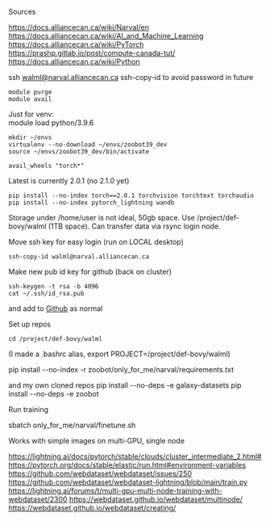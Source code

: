 
Sources

https://docs.alliancecan.ca/wiki/Narval/en
https://docs.alliancecan.ca/wiki/AI_and_Machine_Learning
https://docs.alliancecan.ca/wiki/PyTorch
https://prashp.gitlab.io/post/compute-canada-tut/
https://docs.alliancecan.ca/wiki/Python

ssh walml@narval.alliancecan.ca
ssh-copy-id to avoid password in future

    module purge
    module avail

Just for venv:  
    module load python/3.9.6

    mkdir ~/envs
    virtualenv --no-download ~/envs/zoobot39_dev
    source ~/envs/zoobot39_dev/bin/activate

    avail_wheels "torch*"

Latest is currently 2.0.1 (no 2.1.0 yet)

    pip install --no-index torch==2.0.1 torchvision torchtext torchaudio
    pip install --no-index pytorch_lightning wandb

Storage under /home/user is not ideal, 50gb space. Use /project/def-bovy/walml (1TB space).
Can transfer data via rsync login node.

Move ssh key for easy login (run on LOCAL desktop)

    ssh-copy-id walml@narval.alliancecan.ca

Make new pub id key for github (back on cluster)

    ssh-keygen -t rsa -b 4096
    cat ~/.ssh/id_rsa.pub
and add to [Github](https://github.com/settings/keys) as normal

Set  up repos


    cd /project/def-bovy/walml

(I made a .bashrc alias, export PROJECT=/project/def-bovy/walml)

pip install --no-index -r zoobot/only_for_me/narval/requirements.txt

and my own cloned repos
pip install --no-deps -e galaxy-datasets
pip install --no-deps -e zoobot

Run training

sbatch only_for_me/narval/finetune.sh

Works with simple images on multi-GPU, single node


https://lightning.ai/docs/pytorch/stable/clouds/cluster_intermediate_2.html#
https://pytorch.org/docs/stable/elastic/run.html#environment-variables
https://github.com/webdataset/webdataset/issues/250
https://github.com/webdataset/webdataset-lightning/blob/main/train.py
https://lightning.ai/forums/t/multi-gpu-multi-node-training-with-webdataset/2300
https://webdataset.github.io/webdataset/multinode/
https://webdataset.github.io/webdataset/creating/